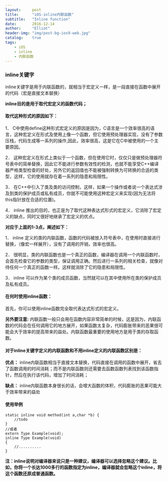 ```yaml
---
layout:     post
title:      "iOS-inline内联函数"
subtitle:   "Inline function"
date:       2016-12-14
author:     "Elliot"
header-img: "img/post-bg-ios9-web.jpg"
catalog:    true
tags:
    - iOS
    - inline
    - 内联函数
---
```


### inline关键字

inline关键字是用于内联函数的，就相当于宏定义一样，是一段直接在函数中展开的代码（宏是直接文本替换）

**inline目的是用于取代宏定义的函数代码；**

#### 取代这种形式的原因如下：

1． C中使用define这种形式宏定义的原因是因为，C语言是一个效率很高的语言，这种宏定义在形式及使用上像一个函数，但它使用预处理器实现，没有了参数压栈，代码生成等一系列的操作,因此，效率很高，这是它在C中被使用的一个主要原因。

2． 这种宏定义在形式上类似于一个函数，但在使用它时，仅仅只是做预处理器符号表中的简单替换，因此它不能进行参数有效性的检测，也就不能享受C++编译器严格类型检查的好处，另外它的返回值也不能被强制转换为可转换的合适的类型，这样，它的使用就存在着一系列的隐患和局限性。

3． 在C++中引入了类及类的访问控制，这样，如果一个操作或者说一个表达式涉及到类的保护成员或私有成员，你就不可能使用这种宏定义来实现(因为无法将this指针放在合适的位置)。

4． inline 推出的目的，也正是为了取代这种表达式形式的宏定义，它消除了宏定义的缺点，同时又很好地继承了宏定义的优点。

**对应于上面的1-3点，阐述如下：**

1． inline 定义的类的内联函数，函数的代码被放入符号表中，在使用时直接进行替换，（像宏一样展开），没有了调用的开销，效率也很高。

2． 很明显，类的内联函数也是一个真正的函数，编译器在调用一个内联函数时，会首先检查它的参数的类型，保证调用正确。然后进行一系列的相关检查，就像对待任何一个真正的函数一样。这样就消除了它的隐患和局限性。

3． inline 可以作为某个类的成员函数，当然就可以在其中使用所在类的保护成员及私有成员。

#### 在何时使用inline函数：

首先，你可以使用inline函数完全取代表达式形式的宏定义。

**另外要注意:** 内联函数一般只会用在函数内容非常简单的时候，这是因为，内联函数的代码会在任何调用它的地方展开，如果函数太复杂，代码膨胀带来的恶果很可能会大于效率的提高带来的益处。内联函数最重要的使用地方是用于类的存取函数。

#### 对于inline关键字定义的内联函数和不用inline定义的内联函数区别是：

**优点：** inline内联函数相当于直接文本替换，代码直接在调用的函数中展开，省去了函数调用的时间消耗；而不是内联函数则还需要去函数函数列表找到该函数指针，然后在执行该代码，增加了时间消耗；

**缺点：** inline内联函数本身很长的话，会增大函数的体积，代码膨胀的恶果可能大于效率带来的益处

#### 使用举例

```objective_c
static inline void method(int a,char *b) {
    //todo
}
//或者
extern Type Example(void);
inline Type Example(void)
{
    //..........
}
```


**注：inline说明对编译器来说只是一种建议，编译器可以选择忽略这个建议。比如，你将一个长达1000多行的函数指定为inline，编译器就会忽略这个inline，将这个函数还原成普通函数。**
